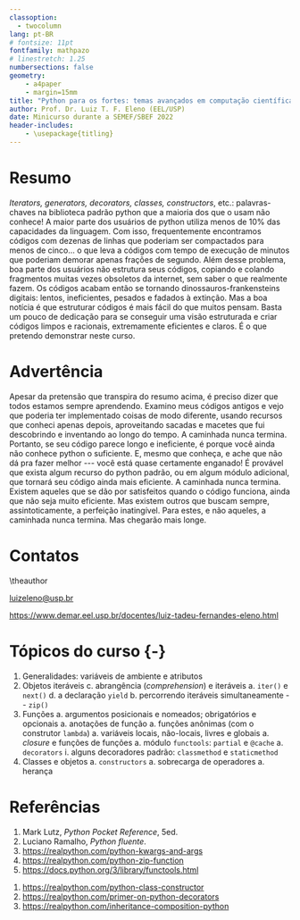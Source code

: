 ```yaml
---
classoption:
  - twocolumn
lang: pt-BR
# fontsize: 11pt
fontfamily: mathpazo
# linestretch: 1.25
numbersections: false
geometry:
    - a4paper
    - margin=15mm
title: "Python para os fortes: temas avançados em computação científica"
author: Prof. Dr. Luiz T. F. Eleno (EEL/USP)
date: Minicurso durante a SEMEF/SBEF 2022
header-includes:
    - \usepackage{titling}
---
```


# Resumo

*Iterators, generators, decorators, classes, constructors*, etc.: palavras-chaves na biblioteca padrão python que a maioria dos que o usam não conhece! A maior parte dos usuários de python utiliza menos de 10% das capacidades da linguagem. Com isso, frequentemente encontramos códigos com dezenas de linhas que poderiam ser compactados para menos de cinco... o que leva a códigos com tempo de execução de minutos que poderiam demorar apenas frações de segundo. Além desse problema, boa parte dos usuários não estrutura seus códigos, copiando e colando fragmentos muitas vezes obsoletos da internet, sem saber o que realmente fazem. Os códigos acabam então se tornando dinossauros-frankensteins digitais: lentos, ineficientes, pesados e fadados à extinção. Mas a boa notícia é que estruturar códigos é mais fácil do que muitos pensam. Basta um pouco de dedicação para se conseguir uma visão estruturada e criar códigos limpos e racionais, extremamente eficientes e claros. É o que pretendo demonstrar neste curso.

# Advertência

Apesar da pretensão que transpira do resumo acima, é preciso dizer que todos estamos sempre aprendendo. Examino meus códigos antigos e vejo que poderia ter implementado coisas de modo diferente, usando recursos que conheci apenas depois, aproveitando sacadas e macetes que fui descobrindo e inventando ao longo do tempo. A caminhada nunca termina. Portanto, se seu código parece longo e ineficiente, é porque você ainda não conhece python o suficiente. E, mesmo que conheça, e ache que não dá pra fazer melhor --- você está quase certamente enganado! É provável que exista algum recurso do python padrão, ou em algum módulo adicional, que tornará seu código ainda mais eficiente. A caminhada nunca termina. Existem aqueles que se dão por satisfeitos quando o código funciona, ainda que não seja muito eficiente. Mas existem outros que buscam sempre, assintoticamente, a perfeição inatingível. Para estes, e não aqueles, a caminhada nunca termina. Mas chegarão mais longe.

# Contatos

\theauthor

[luizeleno@usp.br](mailto:luizeleno@usp.br)

<https://www.demar.eel.usp.br/docentes/luiz-tadeu-fernandes-eleno.html>

# Tópicos do curso {-}

1. Generalidades: variáveis de ambiente e atributos
1. Objetos iteráveis
   c. abrangência (*comprehension*) e iteráveis
   a. `iter()` e `next()`
   d. a declaração `yield`
   b. percorrendo iteráveis simultaneamente -- `zip()`
2. Funções
    a. argumentos posicionais e nomeados; obrigatórios e opcionais
    a. anotações de função
    a. funções anônimas (com o construtor `lambda`)
    a. variáveis locais, não-locais, livres e globais
    a. *closure* e funções de funções
    a. módulo `functools`: `partial` e `@cache`
    a. `decorators`
        i. alguns decoradores padrão: `classmethod` e `staticmethod`
3. Classes e objetos
    a. `constructors`
    a. sobrecarga de operadores
    a. herança

# Referências

1. Mark Lutz, *Python Pocket Reference*, 5ed.
1. Luciano Ramalho, *Python fluente*.
1. <https://realpython.com/python-kwargs-and-args>
1. <https://realpython.com/python-zip-function>
1. <https://docs.python.org/3/library/functools.html>
<!-- 5. <https://realpython.com/lru-cache-python> -->
1. <https://realpython.com/python-class-constructor>
1. <https://realpython.com/primer-on-python-decorators>
1. <https://realpython.com/inheritance-composition-python> 
